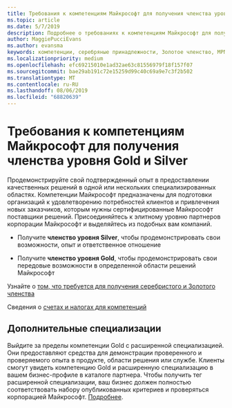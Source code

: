 ```yaml
---
title: Требования к компетенциям Майкрософт для получения членства уровня Gold и Silver | Центр партнеров
ms.topic: article
ms.date: 5/7/2019
description: Подробнее о требованиях к компетенциям Майкрософт для получения членства уровней Gold и Silver.
author: MaggiePucciEvans
ms.author: evansma
keywords: компетенции, серебряные принадлежности, Золотое членство, MPN, карты, знание, Microsoft Partner Network, членство в сети, Дополнительные специализации
ms.localizationpriority: medium
ms.openlocfilehash: efc69215010e1ad32ae63c81556979f18f157f07
ms.sourcegitcommit: bae29ab191c72e15259d99c40c69a9e7c3f2b502
ms.translationtype: MT
ms.contentlocale: ru-RU
ms.lasthandoff: 08/06/2019
ms.locfileid: "68820639"
---
```

# <a name="microsoft-competency-requirements-for-gold-and-silver-membership"></a>Требования к компетенциям Майкрософт для получения членства уровня Gold и Silver


Продемонстрируйте свой подтвержденный опыт в предоставлении качественных решений в одной или нескольких специализированных областях. Компетенции Майкрософт предназначены для подготовки организаций к удовлетворению потребностей клиентов и привлечения новых заказчиков, которым нужны сертифицированные Майкрософт поставщики решений. Присоединяйтесь к элитному уровню партнеров корпорации Майкрософт и выделяйтесь из подобных вам компаний.

- Получите **членство уровня Silver**, чтобы продемонстрировать свои возможности, опыт и ответственное отношение

- Получите **членство уровня Gold**, чтобы продемонстрировать свои передовые возможности в определенной области решений Майкрософт

Узнайте о [том, что требуется для получения серебристого и Золотого членства](https://partner.microsoft.com/membership/competencies)

Сведения о [счетах и налогах для компетенций](mpn-view-print-maps-invoice.md)

## <a name="advanced-specializations"></a>Дополнительные специализации

Выйдите за пределы компетенции Gold с расширенной специализацией. Они предоставляют средства для демонстрации проверенного и проверяемого опыта в продукте, области решения или службе. Клиенты смогут увидеть компетенцию Gold и расширенную специализацию в вашем бизнес-профиле в каталоге партнера. Чтобы получить тег расширенной специализации, ваш бизнес должен полностью соответствовать набору опубликованных критериев и проверяться корпорацией Майкрософт. [Подробнее](https://partner.microsoft.com/membership/competencies#tab-content-2). 